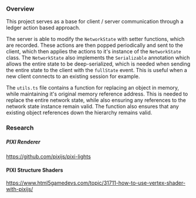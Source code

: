 ### Overview

This project serves as a base for client / server communication through a ledger action based approach.

The server is able to modify the `NetworkState` with setter functions, which are recorded. These actions are then popped periodically and sent to the client, which then applies the actions to it's instance of the `NetworkState` class. The `NetworkState` also implements the `Serializable` annotation which allows the entire state to be deep-serialized, which is needed when sending the entire state to the client with the `fullState` event. This is useful when a new client connects to an existing session for example.

The `utils.ts` file contains a function for replacing an object in memory, while maintaining it's original memory reference address. This is needed to replace the entire network state, while also ensuring any references to the network state instance remain valid. The function also ensures that any existing object references down the hierarchy remains valid.

### Research

##### PIXI Renderer
https://github.com/pixijs/pixi-lights

#### PIXI Structure Shaders
https://www.html5gamedevs.com/topic/31711-how-to-use-vertex-shader-with-pixijs/